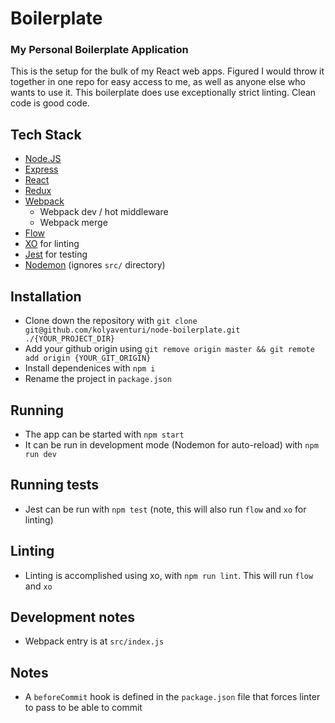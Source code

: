 # Boilerplate
### My Personal Boilerplate Application

This is the setup for the bulk of my React web apps. Figured I would throw it together in one repo for easy access to me, as well as anyone else who wants to use it.
This boilerplate does use exceptionally strict linting. Clean code is good code.

## Tech Stack
- [Node.JS](https://nodejs.org/en/)
- [Express](https://expressjs.com)
- [React](https://reactjs.org/)
- [Redux](https://redux.js.org/)
- [Webpack](https://webpack.js.org/)
  - Webpack dev / hot middleware
  - Webpack merge
- [Flow](https://flow.org/)
- [XO](https://github.com/xojs/xo) for linting
- [Jest](https://jestjs.io/) for testing
- [Nodemon](https://nodemon.io/) (ignores `src/` directory)

## Installation

- Clone down the repository with `git clone git@github.com/kolyaventuri/node-boilerplate.git ./{YOUR_PROJECT_DIR}`
- Add your github origin using `git remove origin master && git remote add origin {YOUR_GIT_ORIGIN}`
- Install dependenices with `npm i`
- Rename the project in `package.json`

## Running
- The app can be started with `npm start`
- It can be run in development mode (Nodemon for auto-reload) with `npm run dev`

## Running tests
- Jest can be run with `npm test` (note, this will also run `flow` and `xo` for linting)

## Linting
- Linting is accomplished using xo, with `npm run lint`. This will run `flow` and `xo`

## Development notes
- Webpack entry is at `src/index.js`

## Notes
- A `beforeCommit` hook is defined in the `package.json` file that forces linter to pass to be able to commit
